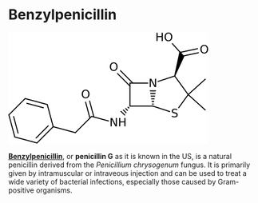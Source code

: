 # Benzylpenicillin
![Skeletal structure](Benzylpenicillin.png)

[**Benzylpenicillin**](https://en.wikipedia.org/wiki/Benzylpenicillin), or **penicillin G** as it is known in the US, is a natural penicillin derived from the *Penicillium chrysogenum* fungus. It is primarily given by intramuscular or intraveous injection and can be used to treat a wide variety of bacterial infections, especially those caused by Gram-positive organisms. 
